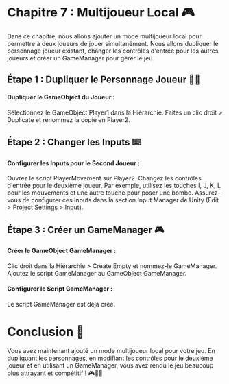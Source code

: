 # Chapitre 7 : Multijoueur Local 🎮
Dans ce chapitre, nous allons ajouter un mode multijoueur local pour permettre à deux joueurs de jouer simultanément. Nous allons dupliquer le personnage joueur existant, changer les contrôles d'entrée pour les autres joueurs et créer un GameManager pour gérer le jeu.

## Étape 1 : Dupliquer le Personnage Joueur 👾👾

#### Dupliquer le GameObject du Joueur :
Sélectionnez le GameObject Player1 dans la Hiérarchie.
Faites un clic droit > Duplicate et renommez la copie en Player2.

## Étape 2 : Changer les Inputs ⌨️

#### Configurer les Inputs pour le Second Joueur :
Ouvrez le script PlayerMovement sur Player2.
Changez les contrôles d'entrée pour le deuxième joueur. Par exemple, utilisez les touches I, J, K, L pour les mouvements et une autre touche pour poser une bombe.
Assurez-vous de configurer ces inputs dans la section Input Manager de Unity (Edit > Project Settings > Input).

## Étape 3 : Créer un GameManager 🎮

#### Créer le GameObject GameManager :
Clic droit dans la Hiérarchie > Create Empty et nommez-le GameManager.
Ajoutez le script GameManager au GameObject GameManager.

#### Configurer le Script GameManager :
Le script GameManager est déjà créé.

# Conclusion 🌟

Vous avez maintenant ajouté un mode multijoueur local pour votre jeu. En dupliquant les personnages, en modifiant les contrôles pour le deuxième joueur et en utilisant un GameManager, vous avez rendu le jeu beaucoup plus attrayant et compétitif ! 🎮👾👾

